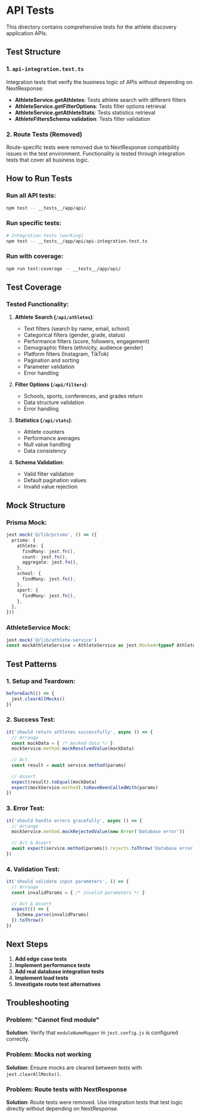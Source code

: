 # API Tests

This directory contains comprehensive tests for the athlete discovery application APIs.

## Test Structure

### 1. `api-integration.test.ts`
Integration tests that verify the business logic of APIs without depending on NextResponse:

- **AthleteService.getAthletes**: Tests athlete search with different filters
- **AthleteService.getFilterOptions**: Tests filter options retrieval
- **AthleteService.getAthleteStats**: Tests statistics retrieval
- **AthleteFiltersSchema validation**: Tests filter validation

### 2. Route Tests (Removed)
Route-specific tests were removed due to NextResponse compatibility issues in the test environment. Functionality is tested through integration tests that cover all business logic.

## How to Run Tests

### Run all API tests:
```bash
npm test -- __tests__/app/api/
```

### Run specific tests:
```bash
# Integration tests (working)
npm test -- __tests__/app/api/api-integration.test.ts
```

### Run with coverage:
```bash
npm run test:coverage -- __tests__/app/api/
```

## Test Coverage

### Tested Functionality:

1. **Athlete Search (`/api/athletes`)**:
   - Text filters (search by name, email, school)
   - Categorical filters (gender, grade, status)
   - Performance filters (score, followers, engagement)
   - Demographic filters (ethnicity, audience gender)
   - Platform filters (Instagram, TikTok)
   - Pagination and sorting
   - Parameter validation
   - Error handling

2. **Filter Options (`/api/filters`)**:
   - Schools, sports, conferences, and grades return
   - Data structure validation
   - Error handling

3. **Statistics (`/api/stats`)**:
   - Athlete counters
   - Performance averages
   - Null value handling
   - Data consistency

4. **Schema Validation**:
   - Valid filter validation
   - Default pagination values
   - Invalid value rejection

## Mock Structure

### Prisma Mock:
```typescript
jest.mock('@/lib/prisma', () => ({
  prisma: {
    athlete: {
      findMany: jest.fn(),
      count: jest.fn(),
      aggregate: jest.fn(),
    },
    school: {
      findMany: jest.fn(),
    },
    sport: {
      findMany: jest.fn(),
    },
  },
}))
```

### AthleteService Mock:
```typescript
jest.mock('@/lib/athlete-service')
const mockAthleteService = AthleteService as jest.Mocked<typeof AthleteService>
```

## Test Patterns

### 1. Setup and Teardown:
```typescript
beforeEach(() => {
  jest.clearAllMocks()
})
```

### 2. Success Test:
```typescript
it('should return athletes successfully', async () => {
  // Arrange
  const mockData = { /* mocked data */ }
  mockService.method.mockResolvedValue(mockData)
  
  // Act
  const result = await service.method(params)
  
  // Assert
  expect(result).toEqual(mockData)
  expect(mockService.method).toHaveBeenCalledWith(params)
})
```

### 3. Error Test:
```typescript
it('should handle errors gracefully', async () => {
  // Arrange
  mockService.method.mockRejectedValue(new Error('Database error'))
  
  // Act & Assert
  await expect(service.method(params)).rejects.toThrow('Database error')
})
```

### 4. Validation Test:
```typescript
it('should validate input parameters', () => {
  // Arrange
  const invalidParams = { /* invalid parameters */ }
  
  // Act & Assert
  expect(() => {
    Schema.parse(invalidParams)
  }).toThrow()
})
```

## Next Steps

1. **Add edge case tests**
2. **Implement performance tests**
3. **Add real database integration tests**
4. **Implement load tests**
5. **Investigate route test alternatives**

## Troubleshooting

### Problem: "Cannot find module"
**Solution**: Verify that `moduleNameMapper` in `jest.config.js` is configured correctly.

### Problem: Mocks not working
**Solution**: Ensure mocks are cleared between tests with `jest.clearAllMocks()`.

### Problem: Route tests with NextResponse
**Solution**: Route tests were removed. Use integration tests that test logic directly without depending on NextResponse.
